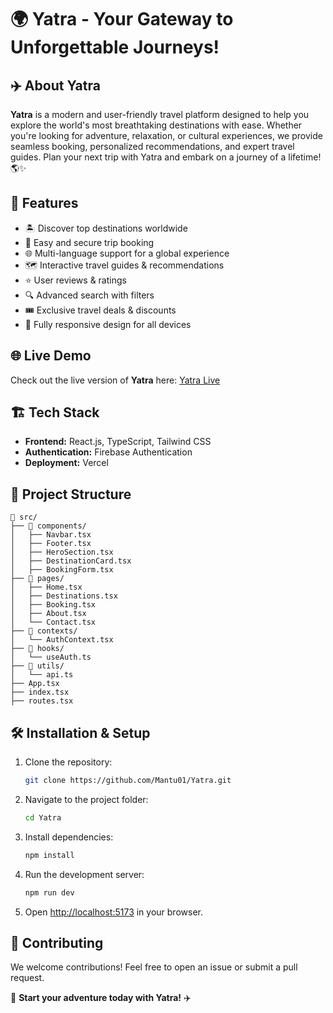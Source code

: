 # 🌍 Yatra - Your Gateway to Unforgettable Journeys!

## ✈️ About Yatra
**Yatra** is a modern and user-friendly travel platform designed to help you explore the world's most breathtaking destinations with ease. Whether you're looking for adventure, relaxation, or cultural experiences, we provide seamless booking, personalized recommendations, and expert travel guides. Plan your next trip with Yatra and embark on a journey of a lifetime! 🌎✨

## 🚀 Features
- 🏝️ Discover top destinations worldwide
- 📅 Easy and secure trip booking
- 🌐 Multi-language support for a global experience
- 🗺️ Interactive travel guides & recommendations
- ⭐ User reviews & ratings
- 🔍 Advanced search with filters
- 🎟️ Exclusive travel deals & discounts
- 📱 Fully responsive design for all devices

## 🌐 Live Demo
Check out the live version of **Yatra** here: [Yatra Live](https://yatra-eight.vercel.app/)

## 🏗️ Tech Stack
- **Frontend:** React.js, TypeScript, Tailwind CSS
- **Authentication:** Firebase Authentication
- **Deployment:** Vercel

## 📂 Project Structure
```
📂 src/
├── 📂 components/
│   ├── Navbar.tsx
│   ├── Footer.tsx
│   ├── HeroSection.tsx
│   ├── DestinationCard.tsx
│   ├── BookingForm.tsx
├── 📂 pages/
│   ├── Home.tsx
│   ├── Destinations.tsx
│   ├── Booking.tsx
│   ├── About.tsx
│   └── Contact.tsx
├── 📂 contexts/
│   └── AuthContext.tsx
├── 📂 hooks/
│   └── useAuth.ts
├── 📂 utils/
│   └── api.ts
├── App.tsx
├── index.tsx
├── routes.tsx
```

## 🛠️ Installation & Setup
1. Clone the repository:
   ```bash
   git clone https://github.com/Mantu01/Yatra.git
   ```
2. Navigate to the project folder:
   ```bash
   cd Yatra
   ```
3. Install dependencies:
   ```bash
   npm install
   ```
4. Run the development server:
   ```bash
   npm run dev
   ```
5. Open [http://localhost:5173](http://localhost:3000) in your browser.

## 🌟 Contributing
We welcome contributions! Feel free to open an issue or submit a pull request.

🚀 **Start your adventure today with Yatra!** ✈️

